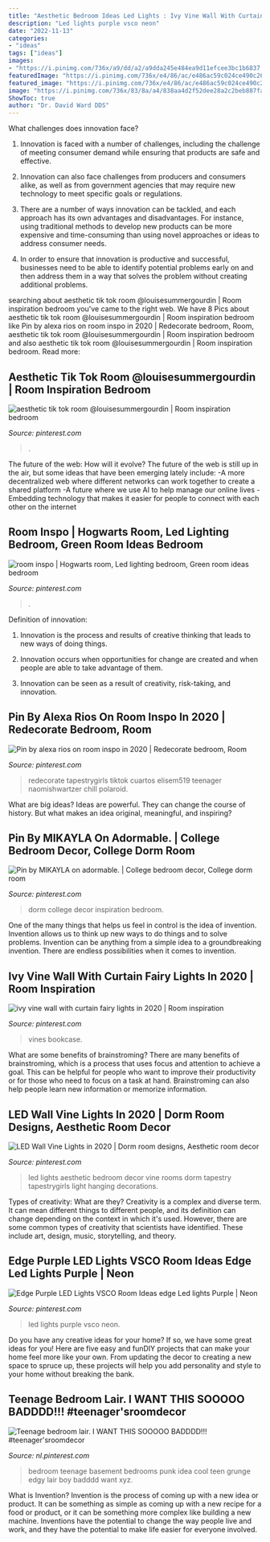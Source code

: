 ```yaml
---
title: "Aesthetic Bedroom Ideas Led Lights : Ivy Vine Wall With Curtain Fairy Lights In 2020"
description: "Led lights purple vsco neon"
date: "2022-11-13"
categories:
- "ideas"
tags: ["ideas"]
images:
- "https://i.pinimg.com/736x/a9/dd/a2/a9dda245e484ea9d11efcee3bc1b6837.jpg"
featuredImage: "https://i.pinimg.com/736x/e4/86/ac/e486ac59c024ce490c26a5c7619376ad.jpg"
featured_image: "https://i.pinimg.com/736x/e4/86/ac/e486ac59c024ce490c26a5c7619376ad.jpg"
image: "https://i.pinimg.com/736x/83/8a/a4/838aa4d2f52dee28a2c2beb887faf13b.jpg"
ShowToc: true
author: "Dr. David Ward DDS"
---
```



What challenges does innovation face?
1. Innovation is faced with a number of challenges, including the challenge of meeting consumer demand while ensuring that products are safe and effective.
2. Innovation can also face challenges from producers and consumers alike, as well as from government agencies that may require new technology to meet specific goals or regulations.

3. There are a number of ways innovation can be tackled, and each approach has its own advantages and disadvantages. For instance, using traditional methods to develop new products can be more expensive and time-consuming than using novel approaches or ideas to address consumer needs.

4. In order to ensure that innovation is productive and successful, businesses need to be able to identify potential problems early on and then address them in a way that solves the problem without creating additional problems.

	

		
searching about aesthetic tik tok room @louisesummergourdin | Room inspiration bedroom you've came to the right web. We have 8 Pics about aesthetic tik tok room @louisesummergourdin | Room inspiration bedroom like Pin by alexa rios on room inspo in 2020 | Redecorate bedroom, Room, aesthetic tik tok room @louisesummergourdin | Room inspiration bedroom and also aesthetic tik tok room @louisesummergourdin | Room inspiration bedroom. Read more:
		
    
## Aesthetic Tik Tok Room @louisesummergourdin | Room Inspiration Bedroom

<img loading=lazy src="https://i.pinimg.com/736x/a9/dd/a2/a9dda245e484ea9d11efcee3bc1b6837.jpg" onerror="this.onerror=null;this.src='https://tse4.mm.bing.net/th?id=OIP.CQWEc4W1QfRbqMzSel5FcwHaLh&amp;pid=15.1';" alt="aesthetic tik tok room @louisesummergourdin | Room inspiration bedroom">

_Source: pinterest.com_

>. 

	

The future of the web: How will it evolve?
The future of the web is still up in the air, but some ideas that have been emerging lately include: 
-A more decentralized web where different networks can work together to create a shared platform 
-A future where we use AI to help manage our online lives 
-Embedding technology that makes it easier for people to connect with each other on the internet

    
## Room Inspo | Hogwarts Room, Led Lighting Bedroom, Green Room Ideas Bedroom

<img loading=lazy src="https://i.pinimg.com/736x/4a/cf/86/4acf8636ce1ea0ef583241ad787e741d.jpg" onerror="this.onerror=null;this.src='https://tse3.mm.bing.net/th?id=OIP.iK-f_69gC0OERj-jct8kdAHaN8&amp;pid=15.1';" alt="room inspo | Hogwarts room, Led lighting bedroom, Green room ideas bedroom">

_Source: pinterest.com_

>. 

	

Definition of innovation:
1. Innovation is the process and results of creative thinking that leads to new ways of doing things.
2. Innovation occurs when opportunities for change are created and when people are able to take advantage of them.

3. Innovation can be seen as a result of creativity, risk-taking, and innovation.

    
## Pin By Alexa Rios On Room Inspo In 2020 | Redecorate Bedroom, Room

<img loading=lazy src="https://i.pinimg.com/736x/83/8a/a4/838aa4d2f52dee28a2c2beb887faf13b.jpg" onerror="this.onerror=null;this.src='https://tse1.mm.bing.net/th?id=OIP.T9d0tWHFXTBnsXPfgY0xMwHaNp&amp;pid=15.1';" alt="Pin by alexa rios on room inspo in 2020 | Redecorate bedroom, Room">

_Source: pinterest.com_

>redecorate tapestrygirls tiktok cuartos elisem519 teenager naomishwartzer chill polaroid. 

	

What are big ideas?
Ideas are powerful. They can change the course of history. But what makes an idea original, meaningful, and inspiring?

    
## Pin By MIKAYLA On Adormable. | College Bedroom Decor, College Dorm Room

<img loading=lazy src="https://i.pinimg.com/736x/7e/39/85/7e3985d819844d801d51a0a54a11b55c.jpg" onerror="this.onerror=null;this.src='https://tse1.mm.bing.net/th?id=OIP._JnoOaHvpHvtIYwS8quEEwAAAA&amp;pid=15.1';" alt="Pin by MIKAYLA on adormable. | College bedroom decor, College dorm room">

_Source: pinterest.com_

>dorm college decor inspiration bedroom. 

	

One of the many things that helps us feel in control is the idea of invention. Invention allows us to think up new ways to do things and to solve problems. Invention can be anything from a simple idea to a groundbreaking invention. There are endless possibilities when it comes to invention. 

    
## Ivy Vine Wall With Curtain Fairy Lights In 2020 | Room Inspiration

<img loading=lazy src="https://i.pinimg.com/736x/2e/df/d7/2edfd7667b2f9ce17aaed1189c907990.jpg" onerror="this.onerror=null;this.src='https://tse1.mm.bing.net/th?id=OIP.Jl23TedHmRGhDkIl__MkmgHaNK&amp;pid=15.1';" alt="ivy vine wall with curtain fairy lights in 2020 | Room inspiration">

_Source: pinterest.com_

>vines bookcase. 

	

What are some benefits of brainstroming?
There are many benefits of brainstroming, which is a process that uses focus and attention to achieve a goal. This can be helpful for people who want to improve their productivity or for those who need to focus on a task at hand. Brainstroming can also help people learn new information or memorize information.

    
## LED Wall Vine Lights In 2020 | Dorm Room Designs, Aesthetic Room Decor

<img loading=lazy src="https://i.pinimg.com/736x/38/d5/59/38d559af2f181a23f3cc649da5f64aa3.jpg" onerror="this.onerror=null;this.src='https://tse4.mm.bing.net/th?id=OIP.FD2A28ZzLRbKdV1YG8rwxQHaJ2&amp;pid=15.1';" alt="LED Wall Vine Lights in 2020 | Dorm room designs, Aesthetic room decor">

_Source: pinterest.com_

>led lights aesthetic bedroom decor vine rooms dorm tapestry tapestrygirls light hanging decorations. 

	

Types of creativity: What are they?
Creativity is a complex and diverse term. It can mean different things to different people, and its definition can change depending on the context in which it's used. However, there are some common types of creativity that scientists have identified. These include art, design, music, storytelling, and
theory.

    
## Edge Purple LED Lights VSCO Room Ideas Edge Led Lights Purple | Neon

<img loading=lazy src="https://i.pinimg.com/736x/20/d3/dc/20d3dc007fbee69bd423b807d444570b.jpg" onerror="this.onerror=null;this.src='https://tse1.mm.bing.net/th?id=OIP.WKcFzYSYS-02FSpyU2R58AHaHN&amp;pid=15.1';" alt="Edge Purple LED Lights VSCO Room Ideas edge Led lights Purple | Neon">

_Source: pinterest.com_

>led lights purple vsco neon. 

	

Do you have any creative ideas for your home? If so, we have some great ideas for you! Here are five easy and funDIY projects that can make your home feel more like your own. From updating the decor to creating a new space to spruce up, these projects will help you add personality and style to your home without breaking the bank.

    
## Teenage Bedroom Lair. I WANT THIS SOOOOO BADDDD!!! #teenager&#039;sroomdecor

<img loading=lazy src="https://i.pinimg.com/736x/e4/86/ac/e486ac59c024ce490c26a5c7619376ad.jpg" onerror="this.onerror=null;this.src='https://tse4.mm.bing.net/th?id=OIP.bDtVg1wLYwpGv8WaVNsQ1QHaFj&amp;pid=15.1';" alt="Teenage bedroom lair. I WANT THIS SOOOOO BADDDD!!! #teenager&#039;sroomdecor">

_Source: nl.pinterest.com_

>bedroom teenage basement bedrooms punk idea cool teen grunge edgy lair boy badddd want xyz. 

	

What is Invention?
Invention is the process of coming up with a new idea or product. It can be something as simple as coming up with a new recipe for a food or product, or it can be something more complex like building a new machine. Inventions have the potential to change the way people live and work, and they have the potential to make life easier for everyone involved.

